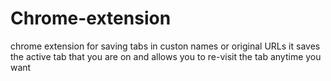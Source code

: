 # Chrome-extension
chrome extension for saving tabs in custon names or original URLs
it saves the active tab that you are on and allows you to re-visit the tab anytime you want 
